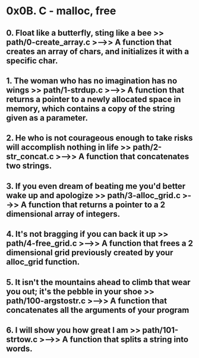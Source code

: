 # **0x0B. C - malloc, free**

## **0. Float like a butterfly, sting like a bee >> path/0-create_array.c** >-->> A function that creates an array of chars, and initializes it with a specific char.

## **1. The woman who has no imagination has no wings >> path/1-strdup.c** >-->> A function that returns a pointer to a newly allocated space in memory, which contains a copy of the string given as a parameter.

## **2. He who is not courageous enough to take risks will accomplish nothing in life >> path/2-str_concat.c** >-->> A function that concatenates two strings.

## **3. If you even dream of beating me you'd better wake up and apologize >> path/3-alloc_grid.c** >-->> A function that returns a pointer to a 2 dimensional array of integers.

## **4. It's not bragging if you can back it up >> path/4-free_grid.c** >-->> A function that frees a 2 dimensional grid previously created by your alloc_grid function.

## **5. It isn't the mountains ahead to climb that wear you out; it's the pebble in your shoe >> path/100-argstostr.c** >-->> A function that concatenates all the arguments of your program

## **6. I will show you how great I am >> path/101-strtow.c** >-->> A function that splits a string into words.